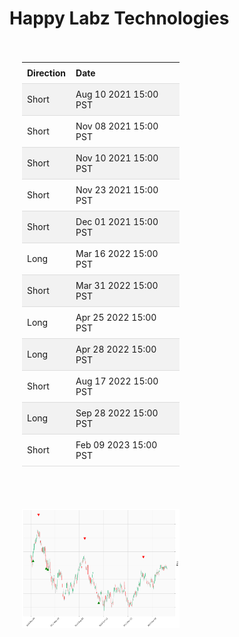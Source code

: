 
<style>
.hits {
            border-collapse: collapse;
            width: 100%;
        }
        .hits th, td {
            padding: 8px;
            text-align: left;
            border-bottom: 1px solid #ddd;
        }
        .hits tr:nth-child(even) {
            background-color: #f2f2f2;
        }
        
        .chartCol {
            width: 50%;
            float: left;
            padding: 20px;
        }  
</style>
    
# Happy Labz Technologies
<div><div class='chartCol'>
<table class="hits">
    <tr>
        <th>Direction</th>
        <th>Date</th>
      </tr>
    <tr>
        <td>Short</td>
        <td>Aug 10 2021 15:00 PST</td>
    </tr>
    <tr>
        <td>Short</td>
        <td>Nov 08 2021 15:00 PST</td>
    </tr>
    <tr>
        <td>Short</td>
        <td>Nov 10 2021 15:00 PST</td>
    </tr>
    <tr>
        <td>Short</td>
        <td>Nov 23 2021 15:00 PST</td>
    </tr>
    <tr>
        <td>Short</td>
        <td>Dec 01 2021 15:00 PST</td>
    </tr>
    <tr>
        <td>Long</td>
        <td>Mar 16 2022 15:00 PST</td>
    </tr>
    <tr>
        <td>Short</td>
        <td>Mar 31 2022 15:00 PST</td>
    </tr>
    <tr>
        <td>Long</td>
        <td>Apr 25 2022 15:00 PST</td>
    </tr>
    <tr>
        <td>Long</td>
        <td>Apr 28 2022 15:00 PST</td>
    </tr>
    <tr>
        <td>Short</td>
        <td>Aug 17 2022 15:00 PST</td>
    </tr>
    <tr>
        <td>Long</td>
        <td>Sep 28 2022 15:00 PST</td>
    </tr>
    <tr>
        <td>Short</td>
        <td>Feb 09 2023 15:00 PST</td>
    </tr>
    
</table></div><div class='chartCol'>

![Plot](charts/QQQ.png)</div>